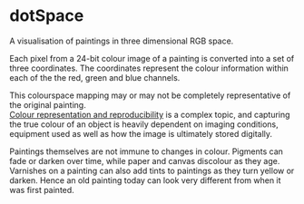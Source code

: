 # dotSpace

A visualisation of paintings in three dimensional RGB space.

Each pixel from a 24-bit colour image of a painting is converted into a set of three coordinates.
The coordinates represent the colour information within each of the the red, green and blue channels.

This colourspace mapping may or may not be completely representative of the original painting.  
[Colour representation and reproducibility](https://en.wikipedia.org/wiki/Color_space) is a complex topic, and capturing
the true colour of an object is heavily dependent on imaging conditions, equipment used as well as how the image is ultimately stored digitally.

Paintings themselves are not immune to changes in colour.  Pigments can fade or darken over time, while paper and canvas discolour as they age.  
Varnishes on a painting can also add tints to paintings as they turn yellow or darken.  Hence an old painting today can look very different from when it was first painted.
